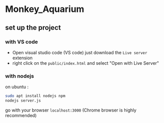 # Monkey_Aquarium

## set up the project 
### with VS code 
 * Open visual studio code (VS code) just download the `Live server` extension 
 * right click on the `public/index.html` and select "Open with Live Server"

### with nodejs
on ubuntu : 
```bash 
sudo apt install nodejs npm
nodejs server.js 
```
go with your browser `localhost:3000` (Chrome browser is highly recommended)